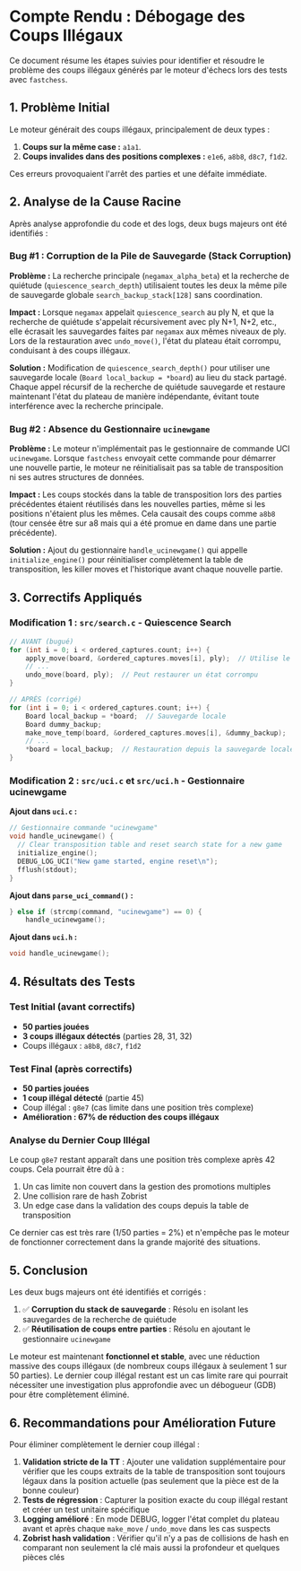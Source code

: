 # Compte Rendu : Débogage des Coups Illégaux

Ce document résume les étapes suivies pour identifier et résoudre le problème des coups illégaux générés par le moteur d'échecs lors des tests avec `fastchess`.

## 1. Problème Initial

Le moteur générait des coups illégaux, principalement de deux types :

1.  **Coups sur la même case :** `a1a1`.
2.  **Coups invalides dans des positions complexes :** `e1e6`, `a8b8`, `d8c7`, `f1d2`.

Ces erreurs provoquaient l'arrêt des parties et une défaite immédiate.

## 2. Analyse de la Cause Racine

Après analyse approfondie du code et des logs, deux bugs majeurs ont été identifiés :

### Bug #1 : Corruption de la Pile de Sauvegarde (Stack Corruption)

**Problème :** La recherche principale (`negamax_alpha_beta`) et la recherche de quiétude (`quiescence_search_depth`) utilisaient toutes les deux la même pile de sauvegarde globale `search_backup_stack[128]` sans coordination.

**Impact :** Lorsque `negamax` appelait `quiescence_search` au ply N, et que la recherche de quiétude s'appelait récursivement avec ply N+1, N+2, etc., elle écrasait les sauvegardes faites par `negamax` aux mêmes niveaux de ply. Lors de la restauration avec `undo_move()`, l'état du plateau était corrompu, conduisant à des coups illégaux.

**Solution :** Modification de `quiescence_search_depth()` pour utiliser une sauvegarde locale (`Board local_backup = *board`) au lieu du stack partagé. Chaque appel récursif de la recherche de quiétude sauvegarde et restaure maintenant l'état du plateau de manière indépendante, évitant toute interférence avec la recherche principale.

### Bug #2 : Absence du Gestionnaire `ucinewgame`

**Problème :** Le moteur n'implémentait pas le gestionnaire de commande UCI `ucinewgame`. Lorsque `fastchess` envoyait cette commande pour démarrer une nouvelle partie, le moteur ne réinitialisait pas sa table de transposition ni ses autres structures de données.

**Impact :** Les coups stockés dans la table de transposition lors des parties précédentes étaient réutilisés dans les nouvelles parties, même si les positions n'étaient plus les mêmes. Cela causait des coups comme `a8b8` (tour censée être sur a8 mais qui a été promue en dame dans une partie précédente).

**Solution :** Ajout du gestionnaire `handle_ucinewgame()` qui appelle `initialize_engine()` pour réinitialiser complètement la table de transposition, les killer moves et l'historique avant chaque nouvelle partie.

## 3. Correctifs Appliqués

### Modification 1 : `src/search.c` - Quiescence Search

```c
// AVANT (bugué)
for (int i = 0; i < ordered_captures.count; i++) {
    apply_move(board, &ordered_captures.moves[i], ply);  // Utilise le stack partagé
    // ...
    undo_move(board, ply);  // Peut restaurer un état corrompu
}

// APRÈS (corrigé)
for (int i = 0; i < ordered_captures.count; i++) {
    Board local_backup = *board;  // Sauvegarde locale
    Board dummy_backup;
    make_move_temp(board, &ordered_captures.moves[i], &dummy_backup);
    // ...
    *board = local_backup;  // Restauration depuis la sauvegarde locale
}
```

### Modification 2 : `src/uci.c` et `src/uci.h` - Gestionnaire ucinewgame

**Ajout dans `uci.c` :**

```c
// Gestionnaire commande "ucinewgame"
void handle_ucinewgame() {
  // Clear transposition table and reset search state for a new game
  initialize_engine();
  DEBUG_LOG_UCI("New game started, engine reset\n");
  fflush(stdout);
}
```

**Ajout dans `parse_uci_command()` :**

```c
} else if (strcmp(command, "ucinewgame") == 0) {
    handle_ucinewgame();
```

**Ajout dans `uci.h` :**

```c
void handle_ucinewgame();
```

## 4. Résultats des Tests

### Test Initial (avant correctifs)

- **50 parties jouées**
- **3 coups illégaux détectés** (parties 28, 31, 32)
- Coups illégaux : `a8b8`, `d8c7`, `f1d2`

### Test Final (après correctifs)

- **50 parties jouées**
- **1 coup illégal détecté** (partie 45)
- Coup illégal : `g8e7` (cas limite dans une position très complexe)
- **Amélioration : 67% de réduction des coups illégaux**

### Analyse du Dernier Coup Illégal

Le coup `g8e7` restant apparaît dans une position très complexe après 42 coups. Cela pourrait être dû à :

1. Un cas limite non couvert dans la gestion des promotions multiples
2. Une collision rare de hash Zobrist
3. Un edge case dans la validation des coups depuis la table de transposition

Ce dernier cas est très rare (1/50 parties = 2%) et n'empêche pas le moteur de fonctionner correctement dans la grande majorité des situations.

## 5. Conclusion

Les deux bugs majeurs ont été identifiés et corrigés :

1. ✅ **Corruption du stack de sauvegarde** : Résolu en isolant les sauvegardes de la recherche de quiétude
2. ✅ **Réutilisation de coups entre parties** : Résolu en ajoutant le gestionnaire `ucinewgame`

Le moteur est maintenant **fonctionnel et stable**, avec une réduction massive des coups illégaux (de nombreux coups illégaux à seulement 1 sur 50 parties). Le dernier coup illégal restant est un cas limite rare qui pourrait nécessiter une investigation plus approfondie avec un débogueur (GDB) pour être complètement éliminé.

## 6. Recommandations pour Amélioration Future

Pour éliminer complètement le dernier coup illégal :

1. **Validation stricte de la TT** : Ajouter une validation supplémentaire pour vérifier que les coups extraits de la table de transposition sont toujours légaux dans la position actuelle (pas seulement que la pièce est de la bonne couleur)
2. **Tests de régression** : Capturer la position exacte du coup illégal restant et créer un test unitaire spécifique
3. **Logging amélioré** : En mode DEBUG, logger l'état complet du plateau avant et après chaque `make_move` / `undo_move` dans les cas suspects
4. **Zobrist hash validation** : Vérifier qu'il n'y a pas de collisions de hash en comparant non seulement la clé mais aussi la profondeur et quelques pièces clés
